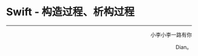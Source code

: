 # Swift - 构造过程、析构过程























------

<p align="right" color="orange">	小李小李一路有你</p><p align="right" color="orange">	Dian。</p>	
